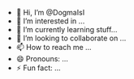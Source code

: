 - 👋 Hi, I’m @DogmaIsI
- 👀 I’m interested in ...
- 🌱 I’m currently learning stuff...
- 💞️ I’m looking to collaborate on ...
- 📫 How to reach me ...
- 😄 Pronouns: ...
- ⚡ Fun fact: ...

<!---
DogmaIsI/DogmaIsI is a ✨ special ✨ repository because its `README.md` (this file) appears on your GitHub profile.
You can click the Preview link to take a look at your changes.
--->
